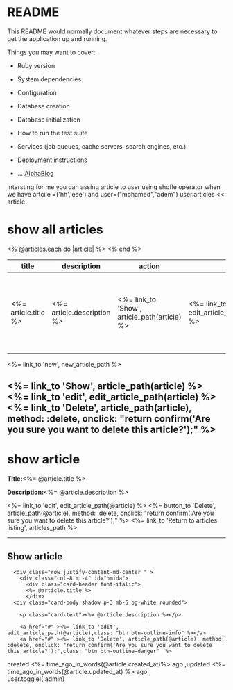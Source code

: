 # README

This README would normally document whatever steps are necessary to get the
application up and running.

Things you may want to cover:

* Ruby version

* System dependencies

* Configuration

* Database creation

* Database initialization

* How to run the test suite

* Services (job queues, cache servers, search engines, etc.)

* Deployment instructions

* ...
<a class="navbar-brand" id="logo" href="#">AlphaBlog</a>

intersting for me
you can assing article to user using shofle operator
when we have artcile =('hh','eee')
and user=("mohamed","adem")
user.articles << article


<h1>show all articles</h1>
<table>
  <thead>
    <tr>
      <th>title</th>
      <th>description</th>
      <th>action</th>
      <th colspan="3">Actions</th>
    </tr>
  </thead>
  <tbody>
    <% @articles.each do |article| %>
    <tr>
      <td><%= article.title %></td>
      <td><%= article.description %></td>
      <td><%= link_to 'Show', article_path(article) %></td>
      <td><%= link_to 'edit', edit_article_path(article) %></td>
        <td><%= button_to 'Delete', article_path(article), method: :delete, onclick: "return confirm('Are you sure you want to delete this article?');"  %></td>
    </tr>
    <% end %>
  </tbody>
</table>
<p>
<td><%= link_to 'new', new_article_path %></td>
</p>


<%= link_to 'Show', article_path(article) %>
<%= link_to 'edit', edit_article_path(article) %>
<%= link_to 'Delete', article_path(article), method: :delete, onclick: "return confirm('Are you sure you want to delete this article?');"  %>
-------------------------------------
<h1>show article</h1>
<p><strong>Title:</strong><%= @article.title %></p>
<p><strong>Description:</strong><%= @article.description %></p>
<td><%= link_to 'edit', edit_article_path(@article) %></td>



<td><%= button_to 'Delete', article_path(@article), method: :delete, onclick: "return confirm('Are you sure you want to delete this article?');"  %></td>
<td><%= link_to 'Return to articles listing', articles_path %></td>

-------------------------------------------------

<div id="page-content" class="card text-center">
  <div class="container"  >
  <h2 class="card-header mt-4">
  Show article
  </h2>

      <div class="row justify-content-md-center " >
        <div class="col-8 mt-4" id="hmida">
          <div class="card-header font-italic">
          <%= @article.title %>
          </div>
      <div class="card-body shadow p-3 mb-5 bg-white rounded">

        <p class="card-text"><%= @article.description %></p>

        <a href="#" ><%= link_to 'edit', edit_article_path(@article),class: "btn btn-outline-info" %></a>
        <a href="#" ><%= link_to 'Delete', article_path(@article), method: :delete, onclick: "return confirm('Are you sure you want to delete this article?');",class: "btn btn-outline-danger"  %>
 </a>
      </div>
  <div class="card-footer text-muted">
    created <%= time_ago_in_words(@article.created_at)%> ago ,updated <%= time_ago_in_words(@article.updated_at) %> ago
  </div>
</div>
</div>

</div>
</div>
user.toggle!(:admin)
